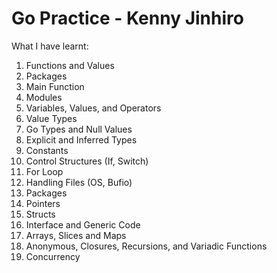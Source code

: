 # Go Practice - Kenny Jinhiro
What I have learnt:
1. Functions and Values
2. Packages
3. Main Function
4. Modules
5. Variables, Values, and Operators
6. Value Types
7. Go Types and Null Values
8. Explicit and Inferred Types
9. Constants
10. Control Structures (If, Switch)
11. For Loop
12. Handling Files (OS, Bufio)
13. Packages
14. Pointers
15. Structs
16. Interface and Generic Code
17. Arrays, Slices and Maps
18. Anonymous, Closures, Recursions, and Variadic Functions
19. Concurrency
